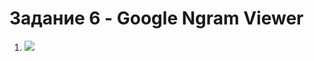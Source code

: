 # Задание 6 - Google Ngram Viewer
1. ![](//placehold.it/https://psv4.userapi.com/c623800/u77160195/docs/d14/01a527493920/1.png?extra=iFMUgEeTko5mgKsB0LStcLzn_eR3y53jZGlP6IJ57ztnJSKYZiwISW3z6Xn9hurmFDTXc6ITrb8Z9d2gU4IlZ-Ry5JquTv3jssSM5Jblfe-0LpsqMbsbp2JC0-wU2uBc64z23FW93CM)
